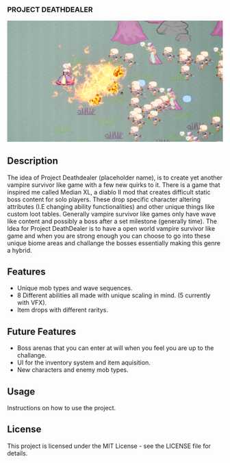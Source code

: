 ### **PROJECT DEATHDEALER**
![Example Image](githubImages/TitleImage.png)

## Description

The idea of Project Deathdealer (placeholder name), is to create yet another vampire survivor like game with a few new quirks to it. There is a game that inspired me called Median XL, a diablo II mod that creates difficult static boss content for solo players. These drop specific character altering attributes (I.E changing ability functionalities) and other unique things like custom loot tables. Generally vampire survivor like games only have wave like content and possibly a boss after a set milestone (generally time). The Idea for Project DeathDealer is to have a open world vampire survivor like game and when you are strong enough you can choose to go into these unique biome areas and challange the bosses essentially making this genre a hybrid.
## Features

- Unique mob types and wave sequences.
- 8 Different abilities all made with unique scaling in mind. (5 currently with VFX).
- Item drops with different raritys.

## Future Features
- Boss arenas that you can enter at will when you feel you are up to the challange.
- UI for the inventory system and item aquisition.
- New characters and enemy mob types.

## Usage

Instructions on how to use the project.

## License

This project is licensed under the MIT License - see the LICENSE file for details.
